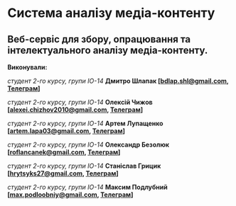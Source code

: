 # Система аналізу медіа-контенту

## Веб-сервіс для збору, опрацювання та інтелектуального аналізу медіа-контенту.

**Виконували:** 

*студент 2-го курсу, групи ІО-14*<span padding-right:5em></span> **Дмитро Шлапак [bdlap.shl@gmail.com, [Телеграм](https://t.me/tdrymrt)]**

*студент 2-го курсу, групи ІО-14*<span padding-right:5em></span> **Олексій Чижов   [alexei.chizhov2010@gmail.com, [Телеграм](https://t.me/Vintoper)]**

*студент 2-го курсу, групи ІО-14*<span padding-right:5em></span> **Артем Лупащенко [artem.lapa03@gmail.com, [Телеграм](https://t.me/n33dl3ss)]**

*студент 2-го курсу, групи ІО-14*<span padding-right:5em></span> **Олександр Безолюк  [roflancanek@gmail.com, [Телеграм](https://t.me/WeeWeeMaster)]**

*студент 2-го курсу, групи ІО-14*<span padding-right:5em></span> **Станіслав Грицик    [hrytsyks27@gmail.com, [Телеграм](https://t.me/stussyh)]**

*студент 2-го курсу, групи ІО-14*<span padding-right:5em></span> **Максим Подлубний    [max.podloobniy@gmail.com, [Телеграм](https://t.me/max280214)]**
